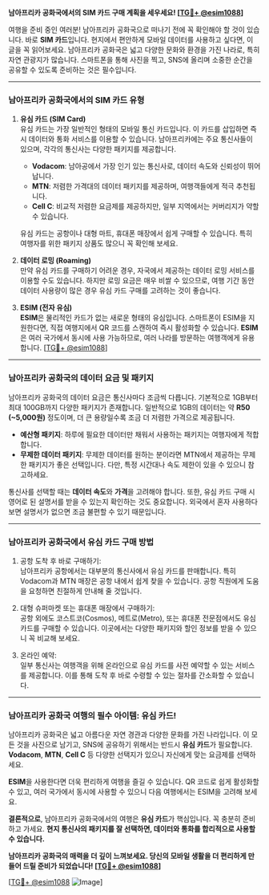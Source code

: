 **남아프리카 공화국에서의 SIM 카드 구매 계획을 세우세요! [[TG💪+ @esim1088](https://t.me/s/esim1088)]**

여행을 준비 중인 여러분! 남아프리카 공화국으로 떠나기 전에 꼭 확인해야 할 것이 있습니다. 바로 **SIM 카드**입니다. 현지에서 편안하게 모바일 데이터를 사용하고 싶다면, 이 글을 꼭 읽어보세요. 남아프리카 공화국은 넓고 다양한 문화와 환경을 가진 나라로, 특히 자연 관광지가 많습니다. 스마트폰을 통해 사진을 찍고, SNS에 올리며 소중한 순간을 공유할 수 있도록 준비하는 것은 필수입니다.

---

### 남아프리카 공화국에서의 SIM 카드 유형

1. **유심 카드 (SIM Card)**  
   유심 카드는 가장 일반적인 형태의 모바일 통신 카드입니다. 이 카드를 삽입하면 즉시 데이터와 통화 서비스를 이용할 수 있습니다. 남아프리카에는 주요 통신사들이 있으며, 각각의 통신사는 다양한 패키지를 제공합니다.  
   - **Vodacom**: 남아공에서 가장 인기 있는 통신사로, 데이터 속도와 신뢰성이 뛰어납니다.  
   - **MTN**: 저렴한 가격대의 데이터 패키지를 제공하며, 여행객들에게 적극 추천됩니다.  
   - **Cell C**: 비교적 저렴한 요금제를 제공하지만, 일부 지역에서는 커버리지가 약할 수 있습니다.  

   유심 카드는 공항이나 대형 마트, 휴대폰 매장에서 쉽게 구매할 수 있습니다. 특히 여행자를 위한 패키지 상품도 많으니 꼭 확인해 보세요.

2. **데이터 로밍 (Roaming)**  
   만약 유심 카드를 구매하기 어려운 경우, 자국에서 제공하는 데이터 로밍 서비스를 이용할 수도 있습니다. 하지만 로밍 요금은 매우 비쌀 수 있으므로, 여행 기간 동안 데이터 사용량이 많은 경우 유심 카드 구매를 고려하는 것이 좋습니다.

3. **ESIM (전자 유심)**  
   **ESIM**은 물리적인 카드가 없는 새로운 형태의 유심입니다. 스마트폰이 ESIM을 지원한다면, 직접 여행지에서 QR 코드를 스캔하여 즉시 활성화할 수 있습니다. **ESIM**은 여러 국가에서 동시에 사용 가능하므로, 여러 나라를 방문하는 여행객에게 유용합니다. [[TG💪+ @esim1088](https://t.me/s/esim1088)]

---

### 남아프리카 공화국의 데이터 요금 및 패키지

남아프리카 공화국의 데이터 요금은 통신사마다 조금씩 다릅니다. 기본적으로 1GB부터 최대 100GB까지 다양한 패키지가 존재합니다. 일반적으로 1GB의 데이터는 약 **R50 (~5,000원)** 정도이며, 더 큰 용량일수록 조금 더 저렴한 가격으로 제공됩니다.  

- **예산형 패키지**: 하루에 필요한 데이터만 채워서 사용하는 패키지는 여행자에게 적합합니다.  
- **무제한 데이터 패키지**: 무제한 데이터를 원하는 분이라면 MTN에서 제공하는 무제한 패키지가 좋은 선택입니다. 다만, 특정 시간대나 속도 제한이 있을 수 있으니 참고하세요.

통신사를 선택할 때는 **데이터 속도**와 **가격**을 고려해야 합니다. 또한, 유심 카드 구매 시 영어로 된 설명서를 받을 수 있는지 확인하는 것도 중요합니다. 외국에서 혼자 사용하다 보면 설명서가 없으면 조금 불편할 수 있기 때문입니다.

---

### 남아프리카 공화국에서 유심 카드 구매 방법

1. 공항 도착 후 바로 구매하기:  
   남아프리카 공항에서는 대부분의 통신사에서 유심 카드를 판매합니다. 특히 Vodacom과 MTN 매장은 공항 내에서 쉽게 찾을 수 있습니다. 공항 직원에게 도움을 요청하면 친절하게 안내해 줄 것입니다.

2. 대형 슈퍼마켓 또는 휴대폰 매장에서 구매하기:  
   공항 외에도 코스트코(Cosmos), 메트로(Metro), 또는 휴대폰 전문점에서도 유심 카드를 구매할 수 있습니다. 이곳에서는 다양한 패키지와 할인 정보를 받을 수 있으니 꼭 비교해 보세요.

3. 온라인 예약:  
   일부 통신사는 여행객을 위해 온라인으로 유심 카드를 사전 예약할 수 있는 서비스를 제공합니다. 이를 통해 도착 후 바로 수령할 수 있는 절차를 간소화할 수 있습니다.

---

### 남아프리카 공화국 여행의 필수 아이템: 유심 카드!

남아프리카 공화국은 넓고 아름다운 자연 경관과 다양한 문화를 가진 나라입니다. 이 모든 것을 사진으로 남기고, SNS에 공유하기 위해서는 반드시 **유심 카드**가 필요합니다. **Vodacom**, **MTN**, **Cell C** 등 다양한 선택지가 있으니 자신에게 맞는 요금제를 선택하세요.

**ESIM**을 사용한다면 더욱 편리하게 여행을 즐길 수 있습니다. QR 코드로 쉽게 활성화할 수 있고, 여러 국가에서 동시에 사용할 수 있으니 다음 여행에서는 ESIM을 고려해 보세요.

**결론적으로**, 남아프리카 공화국에서의 여행은 **유심 카드**가 핵심입니다. 꼭 충분히 준비하고 가세요. **현지 통신사의 패키지를 잘 선택하면, 데이터와 통화를 합리적으로 사용할 수 있습니다.**  

**남아프리카 공화국의 매력을 더 깊이 느껴보세요. 당신의 모바일 생활을 더 편리하게 만들어 드릴 준비가 되었습니다! [[TG💪+ @esim1088](https://t.me/s/esim1088)]**

[[TG💪+ @esim1088](https://t.me/s/esim1088) ![Image](https://i.postimg.cc/Y0z9fWf4/image.png)]
